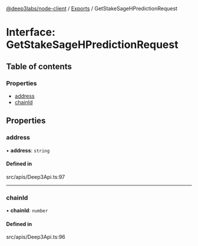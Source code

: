 [@deep3labs/node-client](../README.md) / [Exports](../modules.md) / GetStakeSageHPredictionRequest

# Interface: GetStakeSageHPredictionRequest

## Table of contents

### Properties

- [address](GetStakeSageHPredictionRequest.md#address)
- [chainId](GetStakeSageHPredictionRequest.md#chainid)

## Properties

### address

• **address**: `string`

#### Defined in

src/apis/Deep3Api.ts:97

___

### chainId

• **chainId**: `number`

#### Defined in

src/apis/Deep3Api.ts:96
